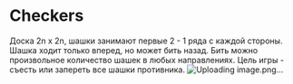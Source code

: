 # Checkers
 Доска 2n х 2n, шашки занимают первые 2 - 1 ряда с каждой стороны. Шашка ходит только вперед, но может бить назад. Бить можно произвольное количество шашек в любых направлениях. Цель игры - съесть или запереть все шашки противника.
![Uploading image.png…]()
